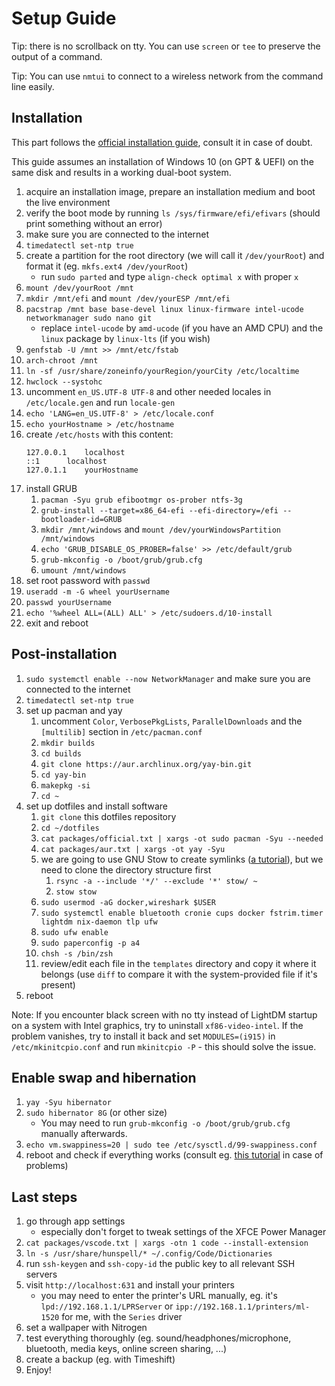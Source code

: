 # Setup Guide

Tip: there is no scrollback on tty. You can use `screen` or `tee` to preserve the output of a
command.

Tip: You can use `nmtui` to connect to a wireless network from the command line easily.

## Installation

This part follows the
[official installation guide](https://wiki.archlinux.org/index.php/Installation_guide),
consult it in case of doubt.

This guide assumes an installation of Windows 10 (on GPT & UEFI) on the same disk and results in
a working dual-boot system.

1. acquire an installation image, prepare an installation medium and boot the live environment
1. verify the boot mode by running `ls /sys/firmware/efi/efivars` (should print something without
   an error)
1. make sure you are connected to the internet
1. `timedatectl set-ntp true`
1. create a partition for the root directory (we will call it `/dev/yourRoot`) and format it
   (eg. `mkfs.ext4 /dev/yourRoot`)
   - run `sudo parted` and type `align-check optimal x` with proper `x`
1. `mount /dev/yourRoot /mnt`
1. `mkdir /mnt/efi` and `mount /dev/yourESP /mnt/efi`
1. `pacstrap /mnt base base-devel linux linux-firmware intel-ucode networkmanager sudo nano git`
   - replace `intel-ucode` by `amd-ucode` (if you have an AMD CPU) and the `linux` package by
     `linux-lts` (if you wish)
1. `genfstab -U /mnt >> /mnt/etc/fstab`
1. `arch-chroot /mnt`
1. `ln -sf /usr/share/zoneinfo/yourRegion/yourCity /etc/localtime`
1. `hwclock --systohc`
1. uncomment `en_US.UTF-8 UTF-8` and other needed locales in `/etc/locale.gen` and run `locale-gen`
1. `echo 'LANG=en_US.UTF-8' > /etc/locale.conf`
1. `echo yourHostname > /etc/hostname`
1. create `/etc/hosts` with this content:
   ```
   127.0.0.1	localhost
   ::1		localhost
   127.0.1.1	yourHostname
   ```
1. install GRUB
   1. `pacman -Syu grub efibootmgr os-prober ntfs-3g`
   1. `grub-install --target=x86_64-efi --efi-directory=/efi --bootloader-id=GRUB`
   1. `mkdir /mnt/windows` and `mount /dev/yourWindowsPartition /mnt/windows`
   1. `echo 'GRUB_DISABLE_OS_PROBER=false' >> /etc/default/grub`
   1. `grub-mkconfig -o /boot/grub/grub.cfg`
   1. `umount /mnt/windows`
1. set root password with `passwd`
1. `useradd -m -G wheel yourUsername`
1. `passwd yourUsername`
1. `echo '%wheel ALL=(ALL) ALL' > /etc/sudoers.d/10-install`
1. exit and reboot

## Post-installation

1. `sudo systemctl enable --now NetworkManager` and make sure you are connected to the internet
1. `timedatectl set-ntp true`
1. set up pacman and yay
   1. uncomment `Color`, `VerbosePkgLists`, `ParallelDownloads` and the `[multilib]` section in
      `/etc/pacman.conf`
   1. `mkdir builds`
   1. `cd builds`
   1. `git clone https://aur.archlinux.org/yay-bin.git`
   1. `cd yay-bin`
   1. `makepkg -si`
   1. `cd ~`
1. set up dotfiles and install software
   1. `git clone` this dotfiles repository
   1. `cd ~/dotfiles`
   1. `cat packages/official.txt | xargs -ot sudo pacman -Syu --needed`
   1. `cat packages/aur.txt | xargs -ot yay -Syu`
   1. we are going to use GNU Stow to create symlinks
      ([a tutorial](https://alexpearce.me/2016/02/managing-dotfiles-with-stow/)),
      but we need to clone the directory structure first
      1. `rsync -a --include '*/' --exclude '*' stow/ ~`
      1. `stow stow`
   1. `sudo usermod -aG docker,wireshark $USER`
   1. `sudo systemctl enable bluetooth cronie cups docker fstrim.timer lightdm nix-daemon tlp ufw`
   1. `sudo ufw enable`
   1. `sudo paperconfig -p a4`
   1. `chsh -s /bin/zsh`
   1. review/edit each file in the `templates` directory and copy it where it belongs (use `diff`
      to compare it with the system-provided file if it's present)
1. reboot

Note: If you encounter black screen with no tty instead of LightDM startup on a system with Intel
graphics, try to uninstall `xf86-video-intel`. If the problem vanishes, try to install it back and
set `MODULES=(i915)` in `/etc/mkinitcpio.conf` and run `mkinitcpio -P` - this should solve the
issue.

## Enable swap and hibernation

   1. `yay -Syu hibernator`
   1. `sudo hibernator 8G` (or other size)
      - You may need to run `grub-mkconfig -o /boot/grub/grub.cfg` manually afterwards.
   1. `echo vm.swappiness=20 | sudo tee /etc/sysctl.d/99-swappiness.conf`
   1. reboot and check if everything works (consult eg.
      [this tutorial](https://confluence.jaytaala.com/display/TKB/Use+a+swap+file+and+enable+hibernation+on+Arch+Linux+-+including+on+a+LUKS+root+partition)
      in case of problems)

## Last steps

1. go through app settings
   - especially don't forget to tweak settings of the XFCE Power Manager
1. `cat packages/vscode.txt | xargs -otn 1 code --install-extension`
1. `ln -s /usr/share/hunspell/* ~/.config/Code/Dictionaries`
1. run `ssh-keygen` and `ssh-copy-id` the public key to all relevant SSH servers
1. visit `http://localhost:631` and install your printers
   - you may need to enter the printer's URL manually, eg. it's `lpd://192.168.1.1/LPRServer` or
     `ipp://192.168.1.1/printers/ml-1520` for me, with the `Series` driver
1. set a wallpaper with Nitrogen
1. test everything thoroughly (eg. sound/headphones/microphone, bluetooth, media keys, online screen
   sharing, ...)
1. create a backup (eg. with Timeshift)
1. Enjoy!
